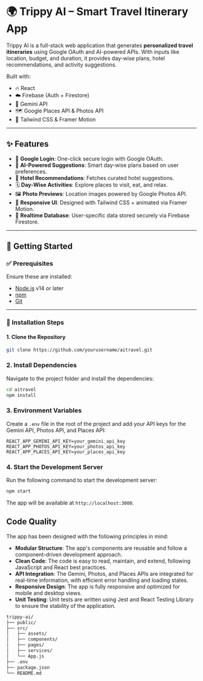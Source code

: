 
# 🌍 Trippy AI – Smart Travel Itinerary App

Trippy AI is a full-stack web application that generates **personalized travel itineraries** using Google OAuth and AI-powered APIs. With inputs like location, budget, and duration, it provides day-wise plans, hotel recommendations, and activity suggestions.

Built with:
- 🔥 React
- ☁️ Firebase (Auth + Firestore)
- 🤖 Gemini API
- 🗺️ Google Places API & Photos API
- 🎨 Tailwind CSS & Framer Motion

---

## ✨ Features

- 🔐 **Google Login**: One-click secure login with Google OAuth.
- 🧠 **AI-Powered Suggestions**: Smart day-wise plans based on user preferences.
- 🏨 **Hotel Recommendations**: Fetches curated hotel suggestions.
- 🗓️ **Day-Wise Activities**: Explore places to visit, eat, and relax.
- 🖼️ **Photo Previews**: Location images powered by Google Photos API.
- 📱 **Responsive UI**: Designed with Tailwind CSS + animated via Framer Motion.
- 🔎 **Realtime Database**: User-specific data stored securely via Firebase Firestore.

---

## 🚀 Getting Started

### ✅ Prerequisites

Ensure these are installed:

- [Node.js](https://nodejs.org/) v14 or later  
- [npm](https://www.npmjs.com/)  
- [Git](https://git-scm.com/)

---

### 🔧 Installation Steps

#### 1. Clone the Repository

```bash
git clone https://github.com/yourusername/aitravel.git
```

### 2. Install Dependencies

Navigate to the project folder and install the dependencies:

```bash
cd aitravel
npm install
```

### 3. Environment Variables

Create a `.env` file in the root of the project and add your API keys for the Gemini API, Photos API, and Places API:

```
REACT_APP_GEMINI_API_KEY=your_gemini_api_key
REACT_APP_PHOTOS_API_KEY=your_photos_api_key
REACT_APP_PLACES_API_KEY=your_places_api_key
```

### 4. Start the Development Server

Run the following command to start the development server:

```bash
npm start
```

The app will be available at `http://localhost:3000`.

Code Quality
-------------

The app has been designed with the following principles in mind:

- **Modular Structure**: The app's components are reusable and follow a component-driven development approach.
- **Clean Code**: The code is easy to read, maintain, and extend, following JavaScript and React best practices.
- **API Integration**: The Gemini, Photos, and Places APIs are integrated for real-time information, with efficient error handling and loading states.
- **Responsive Design**: The app is fully responsive and optimized for mobile and desktop views.
- **Unit Testing**: Unit tests are written using Jest and React Testing Library to ensure the stability of the application.

```bash
trippy-ai/
├── public/
├── src/
│   ├── assets/
│   ├── components/
│   ├── pages/
│   ├── services/
│   └── App.js
├── .env
├── package.json
└── README.md
```
